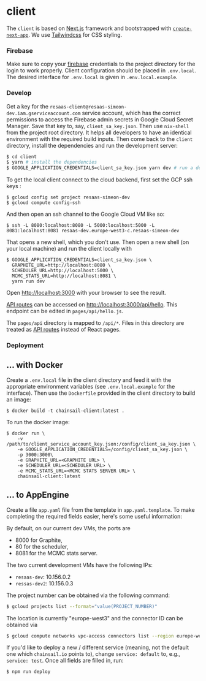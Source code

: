 # client

The `client` is based on [Next.js](https://nextjs.org/) framework and bootstrapped with [`create-next-app`](https://github.com/vercel/next.js/tree/canary/packages/create-next-app).
We use [Tailwindcss](https://tailwindcss.com/) for CSS styling.

### Firebase

Make sure to copy your [firebase](https://firebase.google.com/) credentials to the project directory
for the login to work properly. Client configuration should be placed in `.env.local`.
The desired interface for `.env.local` is given in `.env.local.example`.

### Develop

Get a key for the `resaas-client@resaas-simeon-dev.iam.gserviceaccount.com` service account, which has the correct permissions to access the Firebase admin secrets in Google Cloud Secret Manager.
Save that key to, say, `client_sa_key.json`.
Then use `nix-shell` from the project root directory.
It helps all developers to have an identical environment with the required build inputs.
Then come back to the `client` directory, install the dependencies and run the development server:

```bash
$ cd client
$ yarn # install the dependencies
$ GOOGLE_APPLICATION_CREDENTIALS=client_sa_key.json yarn dev # run a dev server
```

To get the local client connect to the cloud backend, first set the GCP ssh keys :

```
$ gcloud config set project resaas-simeon-dev
$ gcloud compute config-ssh
```

And then open an ssh channel to the Google Cloud VM like so:

```
$ ssh -L 8080:localhost:8080 -L 5000:localhost:5000 -L 8081:localhost:8081 resaas-dev.europe-west3-c.resaas-simeon-dev
```

That opens a new shell, which you don't use. Then open a new shell (on your local machine) and run the client locally with

```
$ GOOGLE_APPLICATION_CREDENTIALS=client_sa_key.json \
  GRAPHITE_URL=http://localhost:8080 \
  SCHEDULER_URL=http://localhost:5000 \
  MCMC_STATS_URL=http://localhost:8081 \
  yarn run dev
```

Open [http://localhost:3000](http://localhost:3000) with your browser to see the result.

[API routes](https://nextjs.org/docs/api-routes/introduction) can be accessed on [http://localhost:3000/api/hello](http://localhost:3000/api/hello). This endpoint can be edited in `pages/api/hello.js`.

The `pages/api` directory is mapped to `/api/*`. Files in this directory are treated as [API routes](https://nextjs.org/docs/api-routes/introduction) instead of React pages.

### Deployment

## ... with Docker

Create a `.env.local` file in the client directory and feed it with the appropriate environment variables
(see `.env.local.example` for the interface). Then use the `Dockerfile` provided in the client
directory to build an image:

```shell
$ docker build -t chainsail-client:latest .
```

To run the docker image:

```shell
$ docker run \
    -v /path/to/client_service_account_key.json:/config/client_sa_key.json \
	-e GOOGLE_APPLICATION_CREDENTIALS=/config/client_sa_key.json \
    -p 3000:3000\
    -e GRAPHITE_URL=<GRAPHITE URL> \
    -e SCHEDULER_URL=<SCHEDULER URL> \
	-e MCMC_STATS_URL=<MCMC STATS SERVER URL> \
    chainsail-client:latest
```

## ... to AppEngine

Create a file `app.yaml` file from the template in `app.yaml.template`. To make completing the required fields easier, here's some useful information: 

By default, on our current dev VMs, the ports are
- 8000 for Graphite,
- 80 for the scheduler,
- 8081 for the MCMC stats server.

The two current development VMs have the following IPs:
- `resaas-dev`: 10.156.0.2
- `ressas-dev2`: 10.156.0.3

The project number can be obtained via the following command:
```bash
$ gcloud projects list --format="value(PROJECT_NUMBER)"
```
The location is currently "europe-west3" and the connector ID can be obtained via
```bash
$ gcloud compute networks vpc-access connectors list --region europe-west3 --format="value(CONNECTOR_ID)"
```
If you'd like to deploy a new / different service (meaning, not the default one which `chainsail.io` points to), change `service: default` to, e.g., `service: test`. 
Once all fields are filled in, run:
```shell
$ npm run deploy
```
